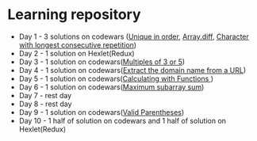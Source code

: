 # Learning repository

- Day 1 - 3 solutions on codewars ([Unique in order](https://www.codewars.com/kata/54e6533c92449cc251001667), [Array.diff](https://www.codewars.com/kata/523f5d21c841566fde000009), [Character with longest consecutive repetition](https://www.codewars.com/kata/586d6cefbcc21eed7a001155))
- Day 2 - 1 solution on Hexlet(Redux)
- Day 3 - 1 solution on codewars([Multiples of 3 or 5](https://www.codewars.com/kata/514b92a657cdc65150000006/solutions/javascript))
- Day 4 - 1 solution on codewars([Extract the domain name from a URL](https://www.codewars.com/kata/514a024011ea4fb54200004b))
- Day 5 - 1 solution on codewars([Calculating with Functions
](https://www.codewars.com/kata/525f3eda17c7cd9f9e000b39/solutions/javascript))
- Day 6 - 1 solution on codewars([Maximum subarray sum](https://www.codewars.com/kata/54521e9ec8e60bc4de000d6c/train/javascript))
- Day 7 - rest day
- Day 8 - rest day
- Day 9 - 1 solution on codewars([Valid Parentheses](https://www.codewars.com/kata/52774a314c2333f0a7000688))
- Day 10 - 1 half of solution on codewars and 1 half of solution on Hexlet(Redux)